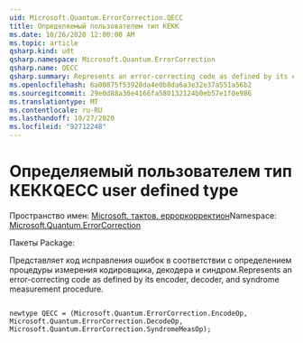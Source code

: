 ```yaml
---
uid: Microsoft.Quantum.ErrorCorrection.QECC
title: Определяемый пользователем тип КЕКК
ms.date: 10/26/2020 12:00:00 AM
ms.topic: article
qsharp.kind: udt
qsharp.namespace: Microsoft.Quantum.ErrorCorrection
qsharp.name: QECC
qsharp.summary: Represents an error-correcting code as defined by its encoder, decoder, and syndrome measurement procedure.
ms.openlocfilehash: 6a00875f53928da4e0b8da6a3e32e37a551a56b2
ms.sourcegitcommit: 29e0d88a30e4166fa580132124b0eb57e1f0e986
ms.translationtype: MT
ms.contentlocale: ru-RU
ms.lasthandoff: 10/27/2020
ms.locfileid: "92712248"
---
```

# <a name="qecc-user-defined-type"></a><span data-ttu-id="d7f75-102">Определяемый пользователем тип КЕКК</span><span class="sxs-lookup"><span data-stu-id="d7f75-102">QECC user defined type</span></span>

<span data-ttu-id="d7f75-103">Пространство имен: [Microsoft. тактов. ерроркорректион](xref:Microsoft.Quantum.ErrorCorrection)</span><span class="sxs-lookup"><span data-stu-id="d7f75-103">Namespace: [Microsoft.Quantum.ErrorCorrection](xref:Microsoft.Quantum.ErrorCorrection)</span></span>

<span data-ttu-id="d7f75-104">Пакеты [](https://nuget.org/packages/)</span><span class="sxs-lookup"><span data-stu-id="d7f75-104">Package: [](https://nuget.org/packages/)</span></span>


<span data-ttu-id="d7f75-105">Представляет код исправления ошибок в соответствии с определением процедуры измерения кодировщика, декодера и синдром.</span><span class="sxs-lookup"><span data-stu-id="d7f75-105">Represents an error-correcting code as defined by its encoder, decoder, and syndrome measurement procedure.</span></span>

```qsharp

newtype QECC = (Microsoft.Quantum.ErrorCorrection.EncodeOp, Microsoft.Quantum.ErrorCorrection.DecodeOp, Microsoft.Quantum.ErrorCorrection.SyndromeMeasOp);
```

